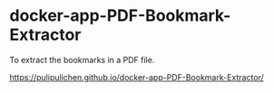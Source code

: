 # docker-app-PDF-Bookmark-Extractor
To extract the bookmarks in a PDF file.

https://pulipulichen.github.io/docker-app-PDF-Bookmark-Extractor/